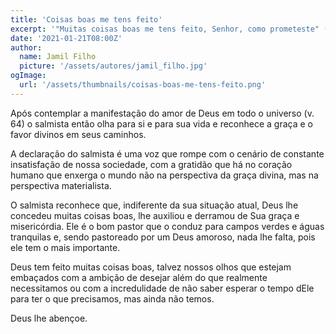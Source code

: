 ```yaml
---
title: 'Coisas boas me tens feito'
excerpt: '"Muitas coisas boas me tens feito, Senhor, como prometeste" (Salmo 119:65)'
date: '2021-01-21T08:00Z'
author:
  name: Jamil Filho
  picture: '/assets/autores/jamil_filho.jpg'
ogImage:
  url: '/assets/thumbnails/coisas-boas-me-tens-feito.png'
---
```


Após contemplar a manifestação do amor de Deus em todo o universo (v. 64) o salmista então olha para si e para sua vida e reconhece a graça e o favor divinos em seus caminhos.

A declaração do salmista é uma voz que rompe com o cenário de constante insatisfação de nossa sociedade, com a gratidão que há no coração humano que enxerga o mundo não na perspectiva da graça divina, mas na perspectiva materialista.

O salmista reconhece que, indiferente da sua situação atual, Deus lhe concedeu muitas coisas boas, lhe auxiliou e derramou de Sua graça e misericórdia. Ele é o bom pastor que o conduz para campos verdes e águas tranquilas e, sendo pastoreado por um Deus amoroso, nada lhe falta, pois ele tem o mais importante.

Deus tem feito muitas coisas boas, talvez nossos olhos que estejam embaçados com a ambição de desejar além do que realmente necessitamos ou com a incredulidade de não saber esperar o tempo dEle para ter o que precisamos, mas ainda não temos.

Deus lhe abençoe.